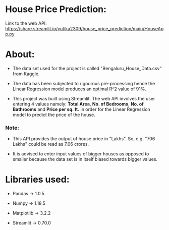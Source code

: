 # House Price Prediction:

Link to the web API: https://share.streamlit.io/yutika2309/house_price_prediction/main/HouseApp.py

# About:
* The data set used for the project is called "Bengaluru_House_Data.csv" from Kaggle.

* The data has been subjected to rigourous pre-processing hence the Linear Regression model produces an optimal R^2 value of 91%.

* This project was built using Streamlit. The web API involves the user entering 4 values namely: **Total Area**, **No. of Bedrooms**, **No. of Bathrooms** and **Price per sq. ft.**  in order for the Linear Regression model to predict the price of the house.

### Note:

* This API provides the output of house price in "Lakhs". So, e.g. "706 Lakhs" could be read as 7.06 crores. 

* It is advised to enter input values of bigger houses as opposed to smaller because the data set is in itself biased towards bigger values.

# Libraries used:

* Pandas -> 1.0.5

* Numpy -> 1.18.5

* Matplotlib -> 3.2.2

* Streamlit -> 0.70.0
